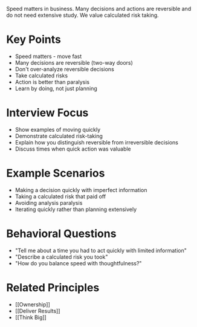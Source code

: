 Speed matters in business. Many decisions and actions are reversible and do not need extensive study. We value calculated risk taking.

# Key Points

- Speed matters - move fast
- Many decisions are reversible (two-way doors)
- Don't over-analyze reversible decisions
- Take calculated risks
- Action is better than paralysis
- Learn by doing, not just planning

# Interview Focus

- Show examples of moving quickly
- Demonstrate calculated risk-taking
- Explain how you distinguish reversible from irreversible decisions
- Discuss times when quick action was valuable

# Example Scenarios

- Making a decision quickly with imperfect information
- Taking a calculated risk that paid off
- Avoiding analysis paralysis
- Iterating quickly rather than planning extensively

# Behavioral Questions

- "Tell me about a time you had to act quickly with limited information"
- "Describe a calculated risk you took"
- "How do you balance speed with thoughtfulness?"

# Related Principles

- [[Ownership]]
- [[Deliver Results]]
- [[Think Big]]
